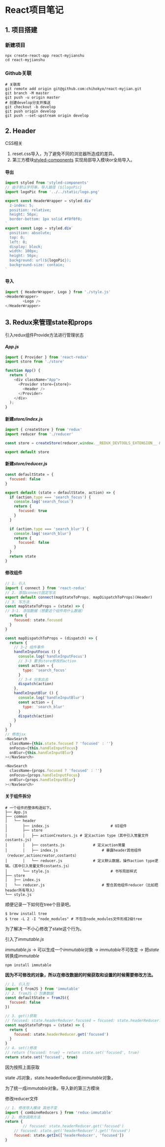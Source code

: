 # React项目笔记

## 1. 项目搭建

### 新建项目

```
npx create-react-app react-myjianshu
cd react-myjianshu
```

### Github关联

```
# 关联库
git remote add origin git@github.com:chihokyo/react-myjian.git
git branch -M master
git push -u origin master
# 创建develop分支并推送
git checkout -b develop
git push origin develop
git push --set-upstream origin develop
```

## 2. Header

CSS相关

1. reset.css导入，为了避免不同的浏览器所造成的差异。
2. 第三方模块[styled-components](https://github.com/styled-components/styled-components) 实现局部导入模块or全局导入。

#### 导出

```javascript
import styled from 'styled-components'
// 由于默认字符串，导入路径 (${logoPic}
import logoPic from '../../static/logo.png'

export const HeaderWrapper = styled.div`
  z-index: 5;
  position: relative;
  height: 56px;
  border-bottom: 1px solid #f0f0f0;
`
export const Logo = styled.div`
  position: absolute;
  top: 0;
  left: 0;
  display: block;
  width: 100px;
  height: 56px;
  background: url(${logoPic});
  background-size: contain;
`
```

#### 导入

```javascript
import { HeaderWrapper, Logo } from './style.js'
<HeaderWrapper>
        <Logo />
</HeaderWrapper>
```

## 3. Redux来管理state和props

引入redux组件Provide方法进行管理状态 

#### *App.js*

```javascript
import { Provider } from 'react-redux'
import store from './store'

function App() {
  return (
    <div className="App">
      <Provider store={store}>
        <Header />
      </Provider>
    </div>
  );
}
```

#### 新建*store/index.js*

```javascript
import { createStore } from 'redux'
import reducer from './reducer'

const store = createStore(reducer,window.__REDUX_DEVTOOLS_EXTENSION__ && window.__REDUX_DEVTOOLS_EXTENSION__())

export default store
```

#### 新建*store/reducer.js*

```javascript
const defaultState = {
  focused: false
}

export default (state = defaultState, action) => {
  if (action.type === 'search_focus') {
    console.log('search_focus')
    return {
      focused: true
    }
  }

  if (action.type === 'search_blur') {
    console.log('search_blur')
    return {
      focused: false
    }
  }
  return state
}
```

#### 修改组件

```javascript
// 1. 引入
import { connect } from 'react-redux'
// 2. 添加connect固定写法
export default connect(mapStateToProps, mapDispatchToProps)(Header)
// 3. 写方法
const mapStateToProps = (state) => {
// 3-1. 添加数据（想要这个组件用什么数据）
  return {
    focused: state.focused
  }
}

const mapDispatchToProps = (dispatch) => {
  return {
    // 3-2 组件事件
    handleInputFocus () {
      console.log('handleInputFocus')
      // 3-3 要求store修改的action
      const action = {
        type: 'search_focus'
      }
      // 3-4 分发出去
      dispatch(action)
    },
    handleInputBlur () {
      console.log('handleInputBlur')
      const action = {
        type: 'search_blur'
      }
      dispatch(action)
    }
  }
}
// 修改jsx
<NavSearch
  className={this.state.focused ? 'focused' : ''}
  onFocus={this.handleInputFocus}
  onBlur={this.handleInputBlur}
></NavSearch>

<NavSearch
  className={props.focused ? 'focused' : ''}
  onFocus={props.handleInputFocus}
  onBlur={props.handleInputBlur}
></NavSearch>
```

#### 关于组件拆分

```shell
# 一个组件的整体构造如下。
├── App.js
├── common
│   └── header
│       ├── index.js							# UI组件
│       ├── store
│       │   ├── actionCreators.js #	定义action type（其中引入常量文件costants.js)
│       │   ├── costants.js  			# 定义action常量
│       │   ├── index.js					# 暴露header其他组件（reducer,actioncreator,costants）
│       │   └── reducer.js				# 定义默认数据，操作action type逻辑。（其中引入常量文件costants.js）
│       └── style.js 							# 书写局部样式
├── store
│   ├── index.js
│   └── reducer.js							# 整合其他组件reducer（比如把header所有导入）
└── style.js
```

顺便记录一下如何在tree个目录吧。

```shell
$ brew install tree
$ tree -L 2 -I "node_modules" # 不包含node_modules文件形成2级tree
```

为了解决一不小心修改了state这个行为。

引入了*immutable.js*

*immutable.js* → 可以生成一个*immutable*对象 → *immutable*不可改变 → 把*state*转换成*immutable*

```
npm install immutable
```

**因为不可修改的对象，所以在修改数据的时候获取和设置的时候需要修改方法。**

```javascript
// 1. 引入包
import { fromJS } from 'immutable'
// 2. fromJS（）包裹数据
const defaultState = fromJS({
  focused: false
})

// 3. get()获取
// focused: state.headerReducer.focused → focused: state.headerReducer.get('focused')
const mapStateToProps = (state) => {
  return {
    focused: state.headerReducer.get('focused')
  }
}
// 4. set()修改
// return {focused: true} → return state.set('focused', true)
return state.set('focused', true)
```

因为按照上面获取

state JS对象，state.headerReducer是*immutable*对象，

为了统一成*immutable*对象。导入新的第三方模块

修改reducer文件

```javascript
// 1. 修改导入模块 其他不变
import { combineReducers } from 'redux-immutable'
// 2. 修改调用方法
return {
 		// focused: state.headerReducer.get('focused')
    // focused: state.get('headerReducer').get('focused')
    focused: state.getIn(['headerReducer', 'focused'])
}
```



